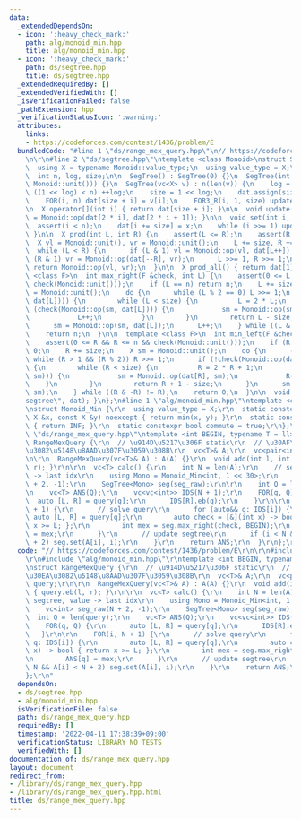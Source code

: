 ```yaml
---
data:
  _extendedDependsOn:
  - icon: ':heavy_check_mark:'
    path: alg/monoid_min.hpp
    title: alg/monoid_min.hpp
  - icon: ':heavy_check_mark:'
    path: ds/segtree.hpp
    title: ds/segtree.hpp
  _extendedRequiredBy: []
  _extendedVerifiedWith: []
  _isVerificationFailed: false
  _pathExtension: hpp
  _verificationStatusIcon: ':warning:'
  attributes:
    links:
    - https://codeforces.com/contest/1436/problem/E
  bundledCode: "#line 1 \"ds/range_mex_query.hpp\"\n// https://codeforces.com/contest/1436/problem/E\r\
    \n\r\n#line 2 \"ds/segtree.hpp\"\ntemplate <class Monoid>\nstruct SegTree {\n\
    \  using X = typename Monoid::value_type;\n  using value_type = X;\n  vc<X> dat;\n\
    \  int n, log, size;\n\n  SegTree() : SegTree(0) {}\n  SegTree(int n) : SegTree(vc<X>(n,\
    \ Monoid::unit())) {}\n  SegTree(vc<X> v) : n(len(v)) {\n    log = 1;\n    while\
    \ ((1 << log) < n) ++log;\n    size = 1 << log;\n    dat.assign(size << 1, Monoid::unit());\n\
    \    FOR(i, n) dat[size + i] = v[i];\n    FOR3_R(i, 1, size) update(i);\n  }\n\
    \n  X operator[](int i) { return dat[size + i]; }\n\n  void update(int i) { dat[i]\
    \ = Monoid::op(dat[2 * i], dat[2 * i + 1]); }\n\n  void set(int i, X x) {\n  \
    \  assert(i < n);\n    dat[i += size] = x;\n    while (i >>= 1) update(i);\n \
    \ }\n\n  X prod(int L, int R) {\n    assert(L <= R);\n    assert(R <= n);\n  \
    \  X vl = Monoid::unit(), vr = Monoid::unit();\n    L += size, R += size;\n  \
    \  while (L < R) {\n      if (L & 1) vl = Monoid::op(vl, dat[L++]);\n      if\
    \ (R & 1) vr = Monoid::op(dat[--R], vr);\n      L >>= 1, R >>= 1;\n    }\n   \
    \ return Monoid::op(vl, vr);\n  }\n\n  X prod_all() { return dat[1]; }\n\n  template\
    \ <class F>\n  int max_right(F &check, int L) {\n    assert(0 <= L && L <= n &&\
    \ check(Monoid::unit()));\n    if (L == n) return n;\n    L += size;\n    X sm\
    \ = Monoid::unit();\n    do {\n      while (L % 2 == 0) L >>= 1;\n      if (!check(Monoid::op(sm,\
    \ dat[L]))) {\n        while (L < size) {\n          L = 2 * L;\n          if\
    \ (check(Monoid::op(sm, dat[L]))) {\n            sm = Monoid::op(sm, dat[L]);\n\
    \            L++;\n          }\n        }\n        return L - size;\n      }\n\
    \      sm = Monoid::op(sm, dat[L]);\n      L++;\n    } while ((L & -L) != L);\n\
    \    return n;\n  }\n\n  template <class F>\n  int min_left(F &check, int R) {\n\
    \    assert(0 <= R && R <= n && check(Monoid::unit()));\n    if (R == 0) return\
    \ 0;\n    R += size;\n    X sm = Monoid::unit();\n    do {\n      --R;\n     \
    \ while (R > 1 && (R % 2)) R >>= 1;\n      if (!check(Monoid::op(dat[R], sm)))\
    \ {\n        while (R < size) {\n          R = 2 * R + 1;\n          if (check(Monoid::op(dat[R],\
    \ sm))) {\n            sm = Monoid::op(dat[R], sm);\n            R--;\n      \
    \    }\n        }\n        return R + 1 - size;\n      }\n      sm = Monoid::op(dat[R],\
    \ sm);\n    } while ((R & -R) != R);\n    return 0;\n  }\n\n  void debug() { print(\"\
    segtree\", dat); }\n};\n#line 1 \"alg/monoid_min.hpp\"\ntemplate <class X, X INF>\r\
    \nstruct Monoid_Min {\r\n  using value_type = X;\r\n  static constexpr X op(const\
    \ X &x, const X &y) noexcept { return min(x, y); }\r\n  static constexpr X unit()\
    \ { return INF; }\r\n  static constexpr bool commute = true;\r\n};\r\n#line 5\
    \ \"ds/range_mex_query.hpp\"\ntemplate <int BEGIN, typename T = ll>\r\nstruct\
    \ RangeMexQuery {\r\n  // \u914D\u5217\u306F static\r\n  // \u30AF\u30A8\u30EA\
    \u3082\u5148\u8AAD\u307F\u3059\u308B\r\n  vc<T>& A;\r\n  vc<pair<int, int>> query;\r\
    \n\r\n  RangeMexQuery(vc<T>& A) : A(A) {}\r\n  void add(int l, int r) { query.eb(l,\
    \ r); }\r\n\r\n  vc<T> calc() {\r\n    int N = len(A);\r\n    // segtree, value\
    \ -> last idx\r\n    using Mono = Monoid_Min<int, 1 << 30>;\r\n    vc<int> seg_raw(N\
    \ + 2, -1);\r\n    SegTree<Mono> seg(seg_raw);\r\n\r\n    int Q = len(query);\r\
    \n    vc<T> ANS(Q);\r\n    vc<vc<int>> IDS(N + 1);\r\n    FOR(q, Q) {\r\n    \
    \  auto [L, R] = query[q];\r\n      IDS[R].eb(q);\r\n    }\r\n\r\n    FOR(i, N\
    \ + 1) {\r\n      // solve query\r\n      for (auto&& q: IDS[i]) {\r\n       \
    \ auto [L, R] = query[q];\r\n        auto check = [&](int x) -> bool { return\
    \ x >= L; };\r\n        int mex = seg.max_right(check, BEGIN);\r\n        ANS[q]\
    \ = mex;\r\n      }\r\n      // update segtree\r\n      if (i < N && A[i] < N\
    \ + 2) seg.set(A[i], i);\r\n    }\r\n    return ANS;\r\n  }\r\n};\r\n"
  code: "// https://codeforces.com/contest/1436/problem/E\r\n\r\n#include \"ds/segtree.hpp\"\
    \r\n#include \"alg/monoid_min.hpp\"\r\ntemplate <int BEGIN, typename T = ll>\r\
    \nstruct RangeMexQuery {\r\n  // \u914D\u5217\u306F static\r\n  // \u30AF\u30A8\
    \u30EA\u3082\u5148\u8AAD\u307F\u3059\u308B\r\n  vc<T>& A;\r\n  vc<pair<int, int>>\
    \ query;\r\n\r\n  RangeMexQuery(vc<T>& A) : A(A) {}\r\n  void add(int l, int r)\
    \ { query.eb(l, r); }\r\n\r\n  vc<T> calc() {\r\n    int N = len(A);\r\n    //\
    \ segtree, value -> last idx\r\n    using Mono = Monoid_Min<int, 1 << 30>;\r\n\
    \    vc<int> seg_raw(N + 2, -1);\r\n    SegTree<Mono> seg(seg_raw);\r\n\r\n  \
    \  int Q = len(query);\r\n    vc<T> ANS(Q);\r\n    vc<vc<int>> IDS(N + 1);\r\n\
    \    FOR(q, Q) {\r\n      auto [L, R] = query[q];\r\n      IDS[R].eb(q);\r\n \
    \   }\r\n\r\n    FOR(i, N + 1) {\r\n      // solve query\r\n      for (auto&&\
    \ q: IDS[i]) {\r\n        auto [L, R] = query[q];\r\n        auto check = [&](int\
    \ x) -> bool { return x >= L; };\r\n        int mex = seg.max_right(check, BEGIN);\r\
    \n        ANS[q] = mex;\r\n      }\r\n      // update segtree\r\n      if (i <\
    \ N && A[i] < N + 2) seg.set(A[i], i);\r\n    }\r\n    return ANS;\r\n  }\r\n\
    };\r\n"
  dependsOn:
  - ds/segtree.hpp
  - alg/monoid_min.hpp
  isVerificationFile: false
  path: ds/range_mex_query.hpp
  requiredBy: []
  timestamp: '2022-04-11 17:38:39+09:00'
  verificationStatus: LIBRARY_NO_TESTS
  verifiedWith: []
documentation_of: ds/range_mex_query.hpp
layout: document
redirect_from:
- /library/ds/range_mex_query.hpp
- /library/ds/range_mex_query.hpp.html
title: ds/range_mex_query.hpp
---
```

